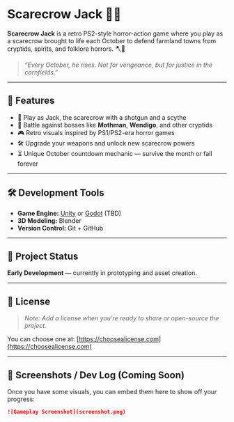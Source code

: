 # Scarecrow Jack 🎃🔫

**Scarecrow Jack** is a retro PS2-style horror-action game where you play as a scarecrow brought to life each October to defend farmland towns from cryptids, spirits, and folklore horrors. 🪓🌾

> _“Every October, he rises. Not for vengeance, but for justice in the cornfields.”_

---

## 👾 Features

- 🌽 Play as Jack, the scarecrow with a shotgun and a scythe  
- 👻 Battle against bosses like **Mothman**, **Wendigo**, and other cryptids  
- 🎮 Retro visuals inspired by PS1/PS2-era horror games  
- 🛠️ Upgrade your weapons and unlock new scarecrow powers  
- ⏳ Unique October countdown mechanic — survive the month or fall forever

---

## 🛠 Development Tools

- **Game Engine:** [Unity](https://unity.com/) or [Godot](https://godotengine.org/) (TBD)  
- **3D Modeling:** Blender  
- **Version Control:** Git + GitHub  

---

## 🚧 Project Status

**Early Development** — currently in prototyping and asset creation.

---

## 📜 License

> _Note: Add a license when you’re ready to share or open-source the project._

You can choose one at: [https://choosealicense.com](https://choosealicense.com)

---

## 📸 Screenshots / Dev Log (Coming Soon)

Once you have some visuals, you can embed them here to show off your progress:
```md
![Gameplay Screenshot](screenshot.png)
